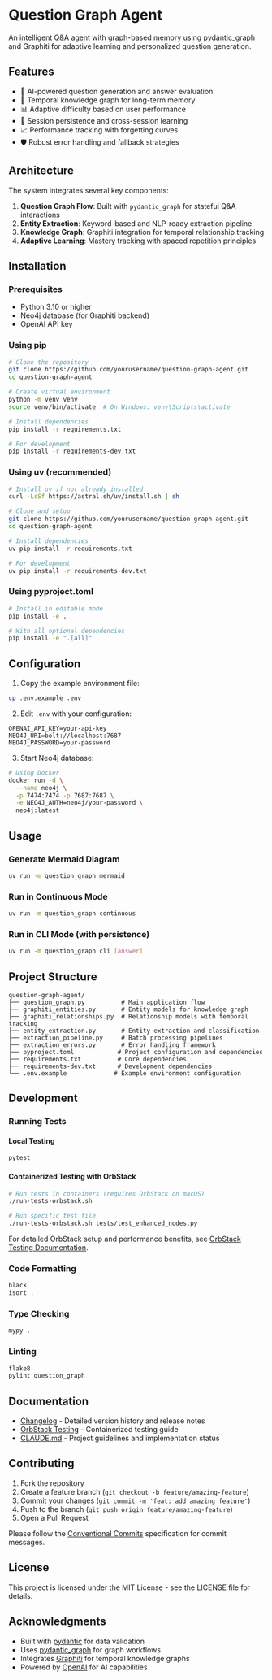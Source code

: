 # Question Graph Agent

An intelligent Q&A agent with graph-based memory using pydantic_graph and Graphiti for adaptive learning and personalized question generation.

## Features

- 🤖 AI-powered question generation and answer evaluation
- 🧠 Temporal knowledge graph for long-term memory
- 📊 Adaptive difficulty based on user performance
- 🔄 Session persistence and cross-session learning
- 📈 Performance tracking with forgetting curves
- 🛡️ Robust error handling and fallback strategies

## Architecture

The system integrates several key components:

1. **Question Graph Flow**: Built with `pydantic_graph` for stateful Q&A interactions
2. **Entity Extraction**: Keyword-based and NLP-ready extraction pipeline
3. **Knowledge Graph**: Graphiti integration for temporal relationship tracking
4. **Adaptive Learning**: Mastery tracking with spaced repetition principles

## Installation

### Prerequisites

- Python 3.10 or higher
- Neo4j database (for Graphiti backend)
- OpenAI API key

### Using pip

```bash
# Clone the repository
git clone https://github.com/yourusername/question-graph-agent.git
cd question-graph-agent

# Create virtual environment
python -m venv venv
source venv/bin/activate  # On Windows: venv\Scripts\activate

# Install dependencies
pip install -r requirements.txt

# For development
pip install -r requirements-dev.txt
```

### Using uv (recommended)

```bash
# Install uv if not already installed
curl -LsSf https://astral.sh/uv/install.sh | sh

# Clone and setup
git clone https://github.com/yourusername/question-graph-agent.git
cd question-graph-agent

# Install dependencies
uv pip install -r requirements.txt

# For development
uv pip install -r requirements-dev.txt
```

### Using pyproject.toml

```bash
# Install in editable mode
pip install -e .

# With all optional dependencies
pip install -e ".[all]"
```

## Configuration

1. Copy the example environment file:
```bash
cp .env.example .env
```

2. Edit `.env` with your configuration:
```env
OPENAI_API_KEY=your-api-key
NEO4J_URI=bolt://localhost:7687
NEO4J_PASSWORD=your-password
```

3. Start Neo4j database:
```bash
# Using Docker
docker run -d \
  --name neo4j \
  -p 7474:7474 -p 7687:7687 \
  -e NEO4J_AUTH=neo4j/your-password \
  neo4j:latest
```

## Usage

### Generate Mermaid Diagram
```bash
uv run -m question_graph mermaid
```

### Run in Continuous Mode
```bash
uv run -m question_graph continuous
```

### Run in CLI Mode (with persistence)
```bash
uv run -m question_graph cli [answer]
```

## Project Structure

```
question-graph-agent/
├── question_graph.py          # Main application flow
├── graphiti_entities.py       # Entity models for knowledge graph
├── graphiti_relationships.py  # Relationship models with temporal tracking
├── entity_extraction.py       # Entity extraction and classification
├── extraction_pipeline.py     # Batch processing pipelines
├── extraction_errors.py       # Error handling framework
├── pyproject.toml            # Project configuration and dependencies
├── requirements.txt          # Core dependencies
├── requirements-dev.txt      # Development dependencies
└── .env.example             # Example environment configuration
```

## Development

### Running Tests

#### Local Testing
```bash
pytest
```

#### Containerized Testing with OrbStack
```bash
# Run tests in containers (requires OrbStack on macOS)
./run-tests-orbstack.sh

# Run specific test file
./run-tests-orbstack.sh tests/test_enhanced_nodes.py
```

For detailed OrbStack setup and performance benefits, see [OrbStack Testing Documentation](docs/orbstack-testing.md).

### Code Formatting
```bash
black .
isort .
```

### Type Checking
```bash
mypy .
```

### Linting
```bash
flake8
pylint question_graph
```

## Documentation

- [Changelog](docs/CHANGELOG.md) - Detailed version history and release notes
- [OrbStack Testing](docs/orbstack-testing.md) - Containerized testing guide
- [CLAUDE.md](CLAUDE.md) - Project guidelines and implementation status

## Contributing

1. Fork the repository
2. Create a feature branch (`git checkout -b feature/amazing-feature`)
3. Commit your changes (`git commit -m 'feat: add amazing feature'`)
4. Push to the branch (`git push origin feature/amazing-feature`)
5. Open a Pull Request

Please follow the [Conventional Commits](https://www.conventionalcommits.org/) specification for commit messages.

## License

This project is licensed under the MIT License - see the LICENSE file for details.

## Acknowledgments

- Built with [pydantic](https://pydantic-docs.helpmanual.io/) for data validation
- Uses [pydantic_graph](https://github.com/pydantic/pydantic-graph) for graph workflows
- Integrates [Graphiti](https://github.com/getzep/graphiti) for temporal knowledge graphs
- Powered by [OpenAI](https://openai.com/) for AI capabilities
